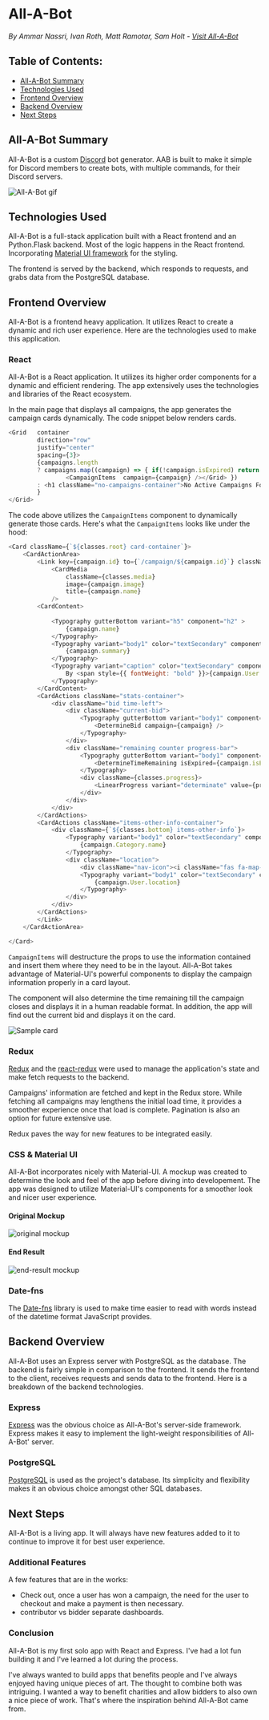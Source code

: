 # All-A-Bot
*By Ammar Nassri, Ivan Roth, Matt Ramotar, Sam Holt - [Visit All-A-Bot](https://all-a-bot.herokuapp.com/)*

## Table of Contents:
* [All-A-Bot Summary](#All-A-Bot-summary)
* [Technologies Used](#technologies-used)
* [Frontend Overview](#frontend-overview)
* [Backend Overview](#backend-overview)
* [Next Steps](#next-steps)

## All-A-Bot Summary
All-A-Bot is a custom [Discord](https://discord.com/) bot generator. AAB is built to make it simple for Discord members to create bots, with multiple commands, for their Discord servers.

![All-A-Bot gif](./documentation/all-a-bot.gif)

## Technologies Used
All-A-Bot is a full-stack application built with a React frontend and an Python.Flask backend. Most of the logic happens in the React frontend. Incorporating [Material UI framework](https://material-ui.com/) for the styling.

The frontend is served by the backend, which responds to requests, and grabs data from the PostgreSQL database.

## Frontend Overview

All-A-Bot is a frontend heavy application. It utilizes React to create a dynamic and rich user experience. Here are the technologies used to make this application.

### React

All-A-Bot is a React application. It utilizes its higher order components for a dynamic and efficient rendering. The app extensively uses the technologies and libraries of the React ecosystem.


In the main page that displays all campaigns, the app generates the campaign cards dynamically. The code snippet below renders cards.

```js
<Grid   container 
        direction="row"
        justify="center"
        spacing={3}>
        {campaigns.length
        ? campaigns.map((campaign) => { if(!campaign.isExpired) return <Grid key={campaign.id} item xs={4}>
                <CampaignItems  campaign={campaign} /></Grid> })
        : <h1 className="no-campaigns-container">No Active Campaigns Found.</h1>
        }
</Grid>
```

The code above utilizes the `CampaignItems` component to dynamically generate those cards. Here's what the `CampaignItems` looks like under the hood:

```js
<Card className={`${classes.root} card-container`}>
    <CardActionArea>
        <Link key={campaign.id} to={`/campaign/${campaign.id}`} className={classes.text}>
            <CardMedia
                className={classes.media}
                image={campaign.image}
                title={campaign.name}
            />
        <CardContent>
        
            <Typography gutterBottom variant="h5" component="h2" >
                {campaign.name}
            </Typography>
            <Typography variant="body1" color="textSecondary" component="p">
                {campaign.summary}
            </Typography>
            <Typography variant="caption" color="textSecondary" component="p" style={{marginTop: 10}}>
                By <span style={{ fontWeight: "bold" }}>{campaign.User.firstName} {campaign.User.lastName}</span> for <span style={{ fontWeight: "bold" }}>{campaign.Charity.name}</span>
            </Typography>
        </CardContent>
        <CardActions className="stats-container">
            <div className="bid time-left">
                <div className="current-bid">
                    <Typography gutterBottom variant="body1" component="h2">
                        <DetermineBid campaign={campaign} />
                    </Typography>
                </div>
                <div className="remaining counter progress-bar">
                    <Typography gutterBottom variant="body1" component="h2">
                        <DetermineTimeRemaining isExpired={campaign.isExpired} closingDate={campaign.closingDate} createdAt={campaign.createdAt} />
                    </Typography>
                    <div className={classes.progress}>
                        <LinearProgress variant="determinate" value={progress} />
                    </div>
                </div>
            </div>
        </CardActions>
        <CardActions className="items-other-info-container">
            <div className={`${classes.bottom} items-other-info`}>
                <Typography variant="body1" color="textSecondary" component="p">
                    {campaign.Category.name}
                </Typography>
                <div className="location">
                    <div className="nav-icon"><i className="fas fa-map-marker-alt"></i></div>
                    <Typography variant="body1" color="textSecondary" component="p">
                        {campaign.User.location}
                    </Typography>
                </div>
            </div>
        </CardActions>
        </Link>
    </CardActionArea>

</Card>
```
`CampaignItems` will destructure the props to use the information contained and insert them where they need to be in the layout. All-A-Bot takes advantage of Material-UI's powerful components to display the campaign information properly in a card layout.

The component will also determine the time remaining till the campaign closes and displays it in a human readable format. In addition, the app will find out the current bid and displays it on the card.

![Sample card](./graphics/sample-campaign.png)

### Redux

[Redux](https://redux.js.org/) and the [react-redux](https://react-redux.js.org/) were used to manage the application's state and make fetch requests to the backend.

Campaigns' information are fetched and kept in the Redux store. While fetching all campaigns may lengthens the initial load time, it provides a smoother experience once that load is complete. Pagination is also an option for future extensive use.

Redux paves the way for new features to be integrated easily.

### CSS & Material UI

All-A-Bot incorporates nicely with Material-UI. A mockup was created to determine the look and feel of the app before diving into developement. The app was designed to utilize Material-UI's components for a smoother look and nicer user experience.

#### Original Mockup
![original mockup](./graphics/website-mockup.jpg)

#### End Result
![end-result mockup](./graphics/end-result.png)

### Date-fns
The [Date-fns](https://date-fns.org/) library is used to make time easier to read with words instead of the datetime format JavaScript provides.

## Backend Overview
All-A-Bot uses an Express server with PostgreSQL as the database. The backend is fairly simple in comparison to the frontend. It sends the frontend to the client, receives requests and sends data to the frontend. Here is a breakdown of the backend technologies.

### Express
[Express](https://expressjs.com/) was the obvious choice as All-A-Bot's server-side framework. Express makes it easy to implement the light-weight responsibilities of All-A-Bot' server. 

### PostgreSQL
[PostgreSQL](https://www.postgresql.org/) is used as the project's database. Its simplicity and flexibility makes it an obvious choice amongst other SQL databases. 

## Next Steps
All-A-Bot is a living app. It will always have new features added to it to continue to improve it for best user experience.

### Additional Features
A few features that are in the works:
* Check out, once a user has won a campaign, the need for the user to checkout and make a payment is then necessary.
* contributor vs bidder separate dashboards.

### Conclusion
All-A-Bot is my first solo app with React and Express. I've had a lot fun building it and I've learned a lot during the process. 

I've always wanted to build apps that benefits people and I've always enjoyed having unique pieces of art. The thought to combine both was intriguing. I wanted a way to benefit charities and allow bidders to also own a nice piece of work. That's where the inspiration behind All-A-Bot came from.
